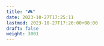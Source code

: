 ```yaml
---
title: "🎮"
date: 2023-10-27T17:25:11
lastmod: 2023-10-27T17:26:00+08:00
draft: false
weight: 3001
---
```

